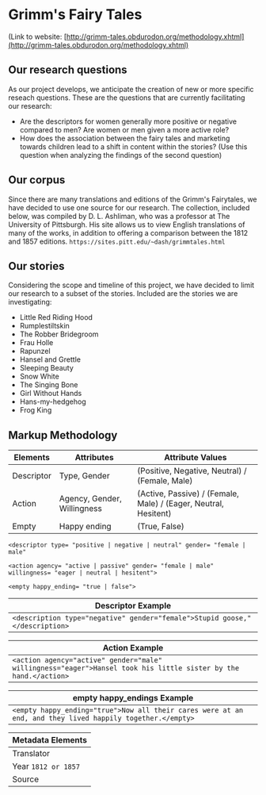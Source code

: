 # Grimm's Fairy Tales

(Link to website: [http://grimm-tales.obdurodon.org/methodology.xhtml](http://grimm-tales.obdurodon.org/methodology.xhtml)

## Our research questions

As our project develops, we anticipate the creation of new or more specific reseach questions.
These are the questions that are currently facilitating our research:


- Are the descriptors for women generally more positive or negative compared to men? Are women or men given a more active role?
- How does the association between the fairy tales and marketing towards children 
lead to a shift in content within the stories? (Use this question when analyzing the findings of the second question)

## Our corpus
Since there are many translations and editions of the Grimm's Fairytales, 
we have decided to use one source for our research. The collection, included below,
was compiled by D. L. Ashliman, who was a professor at The University of Pittsburgh.
His site allows us to view English translations of many of the works, in addition to 
offering a comparison between the 1812 and 1857 editions.
`https://sites.pitt.edu/~dash/grimmtales.html`

## Our stories
Considering the scope and timeline of this project, we have decided to limit our research to
a subset of the stories. Included are the stories we are investigating:

- Little Red Riding Hood
- Rumplestiltskin
- The Robber Bridegroom
- Frau Holle
- Rapunzel
- Hansel and Grettle
- Sleeping Beauty
- Snow White
- The Singing Bone
- Girl Without Hands
- Hans-my-hedgehog
- Frog King

## Markup Methodology

| Elements  |  Attributes |  Attribute Values |
|---|---|---|
| Descriptor  | Type, Gender  | (Positive, Negative, Neutral) / (Female, Male)  |
| Action  | Agency, Gender, Willingness  | (Active, Passive) / (Female, Male) / (Eager, Neutral, Hesitent)  |
| Empty  | Happy ending  |  (True, False) |

`<descriptor type= "positive | negative | neutral" gender= "female | male"`

`<action agency= "active | passive" gender= "female | male" willingness= "eager | neutral | hesitent">`

`<empty happy_ending= "true | false">`

| Descriptor Example|
|---|
| `<description type="negative" gender="female">Stupid goose,"</description>`

| Action Example |
|---|
| `<action agency="active" gender="male" willingness="eager">Hansel took his little sister by the hand.</action>`

| empty happy_endings Example |
|---|
| `<empty happy_ending="true">Now all their cares were at an end, and they lived happily together.</empty>`

| Metadata Elements |
|---|
| Translator  |
| Year `1812 or 1857`  |
| Source  |
